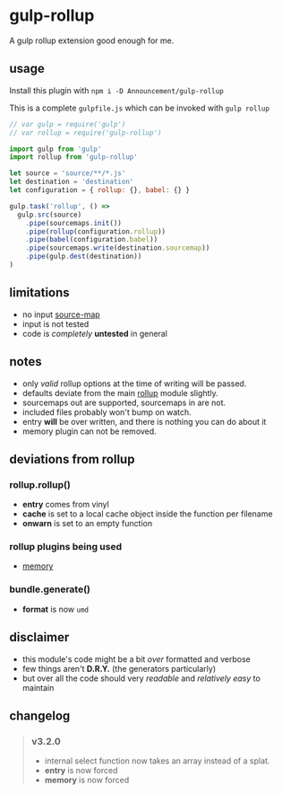 # gulp-rollup

A gulp rollup extension good enough for me.

## usage

Install this plugin with `npm i -D Announcement/gulp-rollup`

This is a complete `gulpfile.js` which can be invoked with `gulp rollup`

~~~ javascript
// var gulp = require('gulp')
// var rollup = require('gulp-rollup')

import gulp from 'gulp'
import rollup from 'gulp-rollup'

let source = 'source/**/*.js'
let destination = 'destination'
let configuration = { rollup: {}, babel: {} }

gulp.task('rollup', () =>
  gulp.src(source)
    .pipe(sourcemaps.init())
    .pipe(rollup(configuration.rollup))
    .pipe(babel(configuration.babel))
    .pipe(sourcemaps.write(destination.sourcemap))
    .pipe(gulp.dest(destination))
)
~~~

## limitations

- no input [source-map](https://github.com/mozilla/source-map)
- input is not tested
- code is *completely* **untested** in general

## notes

- only *valid* rollup options at the time of writing will be passed.
- defaults deviate from the main [rollup](https://github.com/rollup/rollup) module slightly.
- sourcemaps out are supported, sourcemaps in are not.
- included files probably won't bump on watch.
- entry **will** be over written, and there is nothing you can do about it
- memory plugin can not be removed.

## deviations from rollup

### rollup.rollup()

- **entry** comes from vinyl
- **cache** is set to a local cache object inside the function per filename
- **onwarn** is set to an empty function

### rollup plugins being used

- [memory](https://github.com/TrySound/rollup-plugin-memory)

### bundle.generate()

- **format** is now `umd`

## disclaimer

-  this module's code might be a bit *over* formatted and verbose
-  few things aren't **D.R.Y.** (the generators particularly)
-  but over all the code should very *readable* and _relatively easy_ to maintain

## changelog

> ###  v3.2.0
>
> - internal select function now takes an array instead of a splat.
> - **entry** is now forced
> - **memory** is now forced
